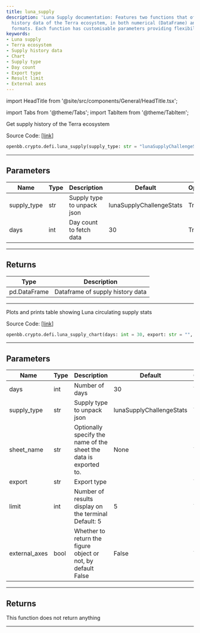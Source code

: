 ```yaml
---
title: luna_supply
description: 'Luna Supply documentation: Features two functions that offer supply
  history data of the Terra ecosystem, in both numerical (DataFrame) and visual (Chart)
  formats. Each function has customisable parameters providing flexibility to users.'
keywords:
- Luna supply
- Terra ecosystem
- Supply history data
- Chart
- Supply type
- Day count
- Export type
- Result limit
- External axes
---
```


import HeadTitle from '@site/src/components/General/HeadTitle.tsx';

<HeadTitle title="crypto.defi.luna_supply - Reference | OpenBB SDK Docs" />

import Tabs from '@theme/Tabs';
import TabItem from '@theme/TabItem';

<Tabs>
<TabItem value="model" label="Model" default>

Get supply history of the Terra ecosystem

Source Code: [[link](https://github.com/OpenBB-finance/OpenBBTerminal/tree/main/openbb_terminal/cryptocurrency/defi/smartstake_model.py#L15)]

```python wordwrap
openbb.crypto.defi.luna_supply(supply_type: str = "lunaSupplyChallengeStats", days: int = 30)
```

---

## Parameters

| Name | Type | Description | Default | Optional |
| ---- | ---- | ----------- | ------- | -------- |
| supply_type | str | Supply type to unpack json | lunaSupplyChallengeStats | True |
| days | int | Day count to fetch data | 30 | True |


---

## Returns

| Type | Description |
| ---- | ----------- |
| pd.DataFrame | Dataframe of supply history data |
---



</TabItem>
<TabItem value="view" label="Chart">

Plots and prints table showing Luna circulating supply stats

Source Code: [[link](https://github.com/OpenBB-finance/OpenBBTerminal/tree/main/openbb_terminal/cryptocurrency/defi/smartstake_view.py#L20)]

```python wordwrap
openbb.crypto.defi.luna_supply_chart(days: int = 30, export: str = "", sheet_name: Optional[str] = None, supply_type: str = "lunaSupplyChallengeStats", limit: int = 5, external_axes: bool = False)
```

---

## Parameters

| Name | Type | Description | Default | Optional |
| ---- | ---- | ----------- | ------- | -------- |
| days | int | Number of days | 30 | True |
| supply_type | str | Supply type to unpack json | lunaSupplyChallengeStats | True |
| sheet_name | str | Optionally specify the name of the sheet the data is exported to. | None | True |
| export | str | Export type |  | True |
| limit | int | Number of results display on the terminal<br/>Default: 5 | 5 | True |
| external_axes | bool | Whether to return the figure object or not, by default False | False | True |


---

## Returns

This function does not return anything

---



</TabItem>
</Tabs>